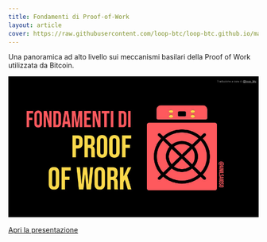 ```yaml
---
title: Fondamenti di Proof-of-Work
layout: article
cover: https://raw.githubusercontent.com/loop-btc/loop-btc.github.io/master/assets/images/cover-fondamenti-di-proof-of-work.jpg
---
```


Una panoramica ad alto livello sui meccanismi basilari della Proof of Work utilizzata da Bitcoin.

<!--more-->

![TeXt Theme](https://raw.githubusercontent.com/loop-btc/loop-btc.github.io/master/assets/images/cover-fondamenti-di-proof-of-work.jpg)


<a class="button button--warning button--rounded button--lg" href="/assets/risorse/Fondamenti di Proof of Work_by Anil - ITA by loop_btc.pdf"><i class="fas fa-download"></i> Apri la presentazione</a>
